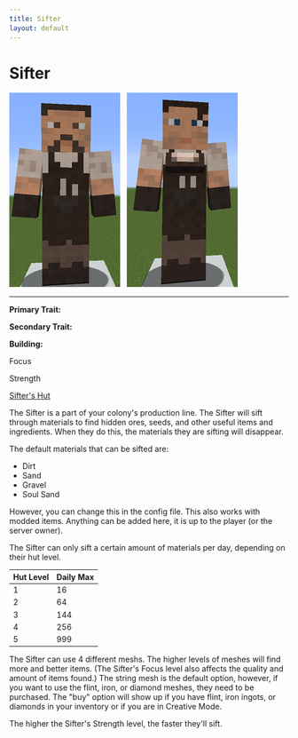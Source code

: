 ```yaml
---
title: Sifter
layout: default
---
```

# Sifter

<div class="infobox box text-center">
<img src="../../assets/images/workers/sifter_m.png" alt="Sifter Male" />&nbsp;&nbsp;&nbsp;<img src="../../assets/images/workers/sifter_f.png" alt="Sifter Female" />
<hr />
  <div class="row section-text text-left">
    <div class="col">
      <p><strong>Primary Trait:</strong></p>
      <p><strong>Secondary Trait:</strong></p>
      <p><strong>Building:</strong></p>
    </div>
    <div class="col">
      <p class="traitp">Focus</p>
      <p class="traits">Strength</p>
      <p><a href="../buildings/sifter">Sifter's Hut</a></p>
    </div>
  </div>
</div>

The Sifter is a part of your colony's production line. The Sifter will sift through materials to find hidden ores, seeds, and other useful items and ingredients. When they do this, the materials they are sifting will disappear.

The default materials that can be sifted are:
<ul>
  <li>Dirt</li>
  <li>Sand</li>
  <li>Gravel</li>
  <li>Soul Sand</li>
</ul>

However, you can change this in the config file. This also works with modded items. Anything can be added here, it is up to the player (or the server owner).

The Sifter can only sift a certain amount of materials per day, depending on their hut level.

| Hut Level | Daily Max |
| --------- | --------- |
| 1         | 16        |
| 2         | 64        |
| 3         | 144       |
| 4         | 256       |
| 5         | 999       |

The Sifter can use 4 different meshs. The higher levels of meshes will find more and better items. (The Sifter's Focus level also affects the quality and amount of items found.) The string mesh is the default option, however, if you want to use the flint, iron, or diamond meshes, they need to be purchased. The "buy" option will show up if you have flint, iron ingots, or diamonds in your inventory or if you are in Creative Mode.

The higher the Sifter's Strength level, the faster they'll sift.
